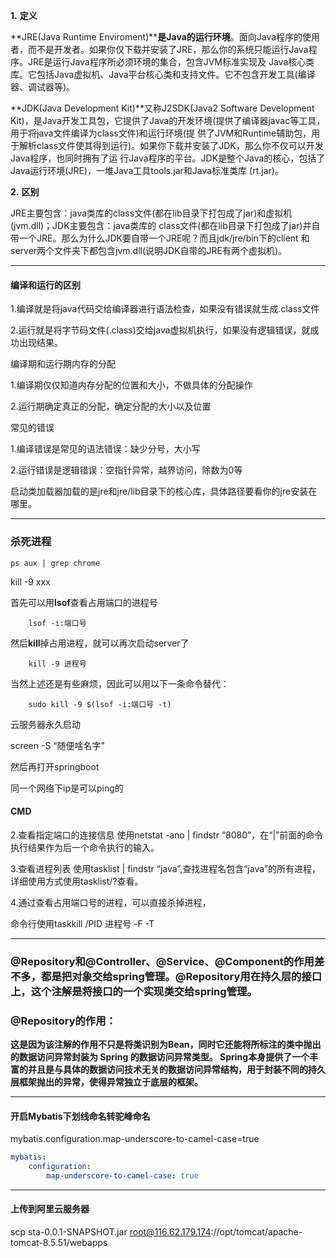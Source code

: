 **1.** **定义**

**JRE(Java Runtime Enviroment)****是Java的运行环境**。面向Java程序的使用者，而不是开发者。如果你仅下载并安装了JRE，那么你的系统只能运行Java程序。JRE是运行Java程序所必须环境的集合，包含JVM标准实现及 Java核心类库。它包括Java虚拟机、Java平台核心类和支持文件。它不包含开发工具(编译器、调试器等)。

**JDK(Java Development Kit)**又称J2SDK(Java2 Software Development Kit)，是Java开发工具包，它提供了Java的开发环境(提供了编译器javac等工具，用于将java文件编译为class文件)和运行环境(提 供了JVM和Runtime辅助包，用于解析class文件使其得到运行)。如果你下载并安装了JDK，那么你不仅可以开发Java程序，也同时拥有了运 行Java程序的平台。JDK是整个Java的核心，包括了Java运行环境(JRE)，一堆Java工具tools.jar和Java标准类库 (rt.jar)。

**2.** **区别**

JRE主要包含：java类库的class文件(都在lib目录下打包成了jar)和虚拟机(jvm.dll)；JDK主要包含：java类库的 class文件(都在lib目录下打包成了jar)并自带一个JRE。那么为什么JDK要自带一个JRE呢？而且jdk/jre/bin下的client 和server两个文件夹下都包含jvm.dll(说明JDK自带的JRE有两个虚拟机)。

---

#### 编译和运行的区别

1.编译就是将java代码交给编译器进行语法检查，如果没有错误就生成.class文件

2.运行就是将字节码文件(.class)交给java虚拟机执行，如果没有逻辑错误，就成功出现结果。

编译期和运行期内存的分配

1.编译期仅仅知道内存分配的位置和大小，不做具体的分配操作

2.运行期确定真正的分配，确定分配的大小以及位置

常见的错误

1.编译错误是常见的语法错误：缺少分号，大小写

2.运行错误是逻辑错误：空指针异常，越界访问，除数为0等

 启动类加载器加载的是jre和jre/lib目录下的核心库，具体路径要看你的jre安装在哪里。

---

### 杀死进程

```
ps aux | grep chrome
```

kill -9 xxx

首先可以用**lsof**查看占用端口的进程号

```shell
	lsof -i:端口号
```

然后**kill**掉占用进程，就可以再次启动server了

```shell
	kill -9 进程号
```

当然上述还是有些麻烦，因此可以用以下一条命令替代：

```shell
	sudo kill -9 $(lsof -i:端口号 -t)
```

云服务器永久启动

screen  -S “随便啥名字"

然后再打开springboot

同一个网络下ip是可以ping的

#### CMD

2.查看指定端口的连接信息
使用netstat -ano | findstr “8080”，在“|”前面的命令执行结果作为后一个命令执行的输入。 

3.查看进程列表
使用tasklist | findstr “java”,查找进程名包含“java”的所有进程，详细使用方式使用tasklist/?查看。

4.通过查看占用端口号的进程，可以直接杀掉进程，

命令行使用taskkill /PID 进程号 -F -T

---

### @Repository和@Controller、@Service、@Component的作用差不多，都是把对象交给spring管理。@Repository用在持久层的接口上，这个注解是将接口的一个实现类交给spring管理。

### @Repository的作用：

**这是因为该注解的作用不只是将类识别为Bean，同时它还能将所标注的类中抛出的数据访问异常封装为 Spring 的数据访问异常类型。 Spring本身提供了一个丰富的并且是与具体的数据访问技术无关的数据访问异常结构，用于封装不同的持久层框架抛出的异常，使得异常独立于底层的框架。**

---

 

#### 开启Mybatis下划线命名转驼峰命名

 mybatis.configuration.map-underscore-to-camel-case=true 

```yml
mybatis:  
	configuration:    
		map-underscore-to-camel-case: true
```

---

#### 上传到阿里云服务器

 scp sta-0.0.1-SNAPSHOT.jar root@116.62.179.174://opt/tomcat/apache-tomcat-8.5.51/webapps
